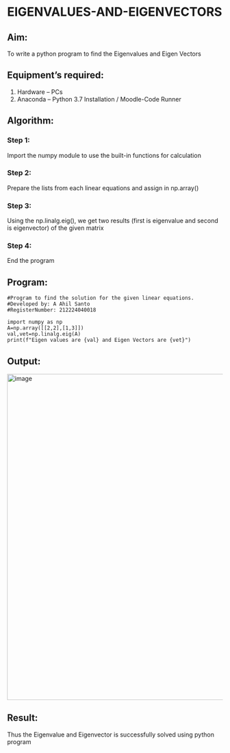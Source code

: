 # EIGENVALUES-AND-EIGENVECTORS
## Aim:
To write a python program to find the Eigenvalues and Eigen Vectors
## Equipment’s required:
1. 	Hardware – PCs
2. 	Anaconda – Python 3.7 Installation / Moodle-Code Runner
## Algorithm:

### Step 1: 
Import the numpy module to use the built-in functions for calculation
### Step 2: 
Prepare the lists from each linear equations and assign in np.array()
### Step 3: 
Using the np.linalg.eig(),  we get two results (first is eigenvalue and second is eigenvector) of the given matrix
### Step 4: 
End the program

## Program:

```
#Program to find the solution for the given linear equations.
#Developed by: A Ahil Santo
#RegisterNumber: 212224040018

import numpy as np
A=np.array([[2,2],[1,3]])
val,vet=np.linalg.eig(A)
print(f"Eigen values are {val} and Eigen Vectors are {vet}")
```


## Output:

<img width="1223" height="760" alt="image" src="https://github.com/user-attachments/assets/76daf6a9-affb-4984-a775-2e7aced560bd" />

## Result:
Thus the Eigenvalue and Eigenvector is successfully solved using python program

